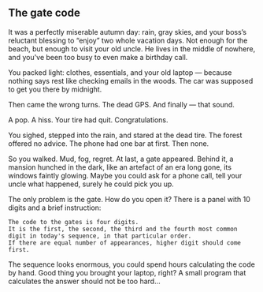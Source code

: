 ## The gate code
It was a perfectly miserable autumn day: rain, gray skies, and your boss’s reluctant blessing to “enjoy” two whole vacation days. Not enough for the beach, but enough to visit your old uncle. He lives in the middle of nowhere, and you've been too busy to even make a birthday call.

You packed light: clothes, essentials, and your old laptop — because nothing says rest like checking emails in the woods. The car was supposed to get you there by midnight.

Then came the wrong turns. The dead GPS. And finally — that sound.

A pop. A hiss. Your tire had quit. Congratulations.

You sighed, stepped into the rain, and stared at the dead tire. The forest offered no advice. The phone had one bar at first. Then none.

So you walked. Mud, fog, regret. At last, a gate appeared. Behind it, a mansion hunched in the dark, like an artefact of an era long gone, its windows faintly glowing. Maybe you could ask for a phone call, tell your uncle what happened, surely he could pick you up.

The only problem is the gate. How do you open it? There is a panel with 10 digits and a brief instruction:

```
The code to the gates is four digits.
It is the first, the second, the third and the fourth most common digit in today's sequence, in that particular order.
If there are equal number of appearances, higher digit should come first.
``` 

The sequence looks enormous, you could spend hours calculating the code by hand. Good thing you brought your laptop, right? A small program that calculates the answer should not be too hard...